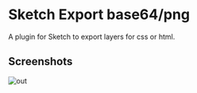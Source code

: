 # Sketch Export base64/png
A plugin for Sketch to export layers for css or html.

## Screenshots

![out](https://cloud.githubusercontent.com/assets/8079787/13423417/bf858c46-dfd5-11e5-957a-c1aeb0fa30a7.gif)


